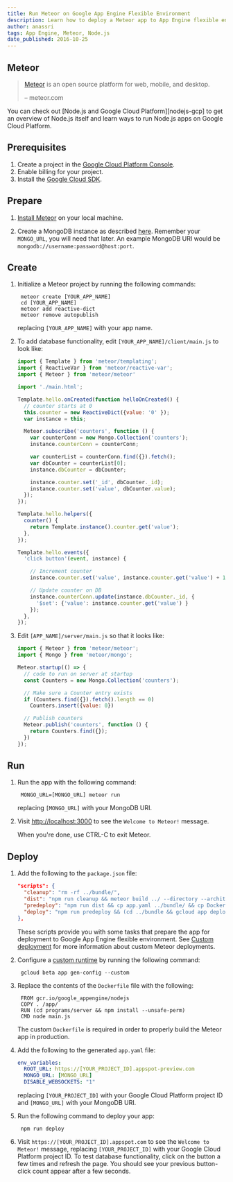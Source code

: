 ```yaml
---
title: Run Meteor on Google App Engine Flexible Environment
description: Learn how to deploy a Meteor app to App Engine flexible environment.
author: anassri
tags: App Engine, Meteor, Node.js
date_published: 2016-10-25
---
```

## Meteor

> [Meteor](https://meteor.com) is an open source platform for web, mobile, and
> desktop.
>
> – meteor.com

You can check out [Node.js and Google Cloud Platform][nodejs-gcp] to get an
overview of Node.js itself and learn ways to run Node.js apps on Google Cloud
Platform.

## Prerequisites

1. Create a project in the [Google Cloud Platform Console](https://console.cloud.google.com/).
1. Enable billing for your project.
1. Install the [Google Cloud SDK](https://cloud.google.com/sdk/).

## Prepare

1. [Install Meteor](https://meteor.com/install) on your local machine.

1. Create a MongoDB instance as described [here][deploy-mongodb]. Remember your
`MONGO_URL`, you will need that later. An example MongoDB URI would be
`mongodb://username:password@host:port`.

## Create

1. Initialize a Meteor project by running the following commands:

        meteor create [YOUR_APP_NAME]
        cd [YOUR_APP_NAME]
        meteor add reactive-dict
        meteor remove autopublish

    replacing `[YOUR_APP_NAME]` with your app name.

1. To add database functionality, edit `[YOUR_APP_NAME]/client/main.js` to look
like:

    ```js
    import { Template } from 'meteor/templating';
    import { ReactiveVar } from 'meteor/reactive-var';
    import { Meteor } from 'meteor/meteor'

    import './main.html';

    Template.hello.onCreated(function helloOnCreated() {
      // counter starts at 0
      this.counter = new ReactiveDict({value: '0' });
      var instance = this;

      Meteor.subscribe('counters', function () {
        var counterConn = new Mongo.Collection('counters');
        instance.counterConn = counterConn;

        var counterList = counterConn.find({}).fetch();
        var dbCounter = counterList[0];
        instance.dbCounter = dbCounter;

        instance.counter.set('_id', dbCounter._id);
        instance.counter.set('value', dbCounter.value);
      });
    });

    Template.hello.helpers({
      counter() {
        return Template.instance().counter.get('value');
      },
    });

    Template.hello.events({
      'click button'(event, instance) {

        // Increment counter
        instance.counter.set('value', instance.counter.get('value') + 1);

        // Update counter on DB
        instance.counterConn.update(instance.dbCounter._id, {
          '$set': {'value': instance.counter.get('value') }
        });
      },
    });
    ```

1. Edit `[APP_NAME]/server/main.js` so that it looks like:

    ```js
    import { Meteor } from 'meteor/meteor';
    import { Mongo } from 'meteor/mongo';

    Meteor.startup(() => {
      // code to run on server at startup
      const Counters = new Mongo.Collection('counters');

      // Make sure a Counter entry exists
      if (Counters.find({}).fetch().length == 0)
        Counters.insert({value: 0})

      // Publish counters
      Meteor.publish('counters', function () {
        return Counters.find({});
      })
    });
    ```

## Run

1. Run the app with the following command:

        MONGO_URL=[MONGO_URL] meteor run

    replacing `[MONGO_URL]` with your MongoDB URI.

1. Visit [http://localhost:3000](http://localhost:3000) to see the
`Welcome to Meteor!` message.

    When you're done, use CTRL-C to exit Meteor.

## Deploy

1. Add the following to the `package.json` file:

    ```json
    "scripts": {
      "cleanup": "rm -rf ../bundle/",
      "dist": "npm run cleanup && meteor build ../ --directory --architecture os.linux.x86_64 --server-only",
      "predeploy": "npm run dist && cp app.yaml ../bundle/ && cp Dockerfile ../bundle/",
      "deploy": "npm run predeploy && (cd ../bundle && gcloud app deploy -q)"
    },
    ```

    These scripts provide you with some tasks that prepare the app for
    deployment to Google App Engine flexible environment. See
    [Custom deployment][custom] for more information about custom Meteor
    deployments.

1. Configure a [custom runtime](/appengine/docs/flexible/custom-runtimes/) by
running the following command:

        gcloud beta app gen-config --custom

1. Replace the contents of the `Dockerfile` file with the following:

        FROM gcr.io/google_appengine/nodejs
        COPY . /app/
        RUN (cd programs/server && npm install --unsafe-perm)
        CMD node main.js

    The custom `Dockerfile` is required in order to properly build the Meteor
    app in production.

1. Add the following to the generated `app.yaml` file:

    ```yaml
    env_variables:
      ROOT_URL: https://[YOUR_PROJECT_ID].appspot-preview.com
      MONGO_URL: [MONGO_URL]
      DISABLE_WEBSOCKETS: "1"
    ```

    replacing `[YOUR_PROJECT_ID]` with your Google Cloud Platform project ID and
    `[MONGO_URL]` with your MongoDB URI.

1. Run the following command to deploy your app:

        npm run deploy

1. Visit `https://[YOUR_PROJECT_ID].appspot.com` to see the `Welcome to Meteor!`
message, replacing `[YOUR_PROJECT_ID]` with your Google Cloud Platform project
ID. To test database functionality, click on the button a few times and refresh
the page. You should see your previous button-click count appear after a few
seconds.

[deploy-mongodb]: https://cloud.google.com/nodejs/getting-started/deploy-mongodb
[custom]: https://guide.meteor.com/deployment.html#custom-deployment
